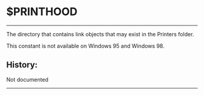 # $PRINTHOOD

---

The directory that contains link objects that may exist in the Printers folder.

This constant is not available on Windows 95 and Windows 98.

## History:

Not documented

---